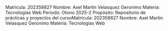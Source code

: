 
Matrícula: 202358827
Nombre: Axel Martin Velasquez Geronimo
Materia: Tecnologías Web
Periodo: Otono 2025-2
Propósito: Repositorio de prácticas y proyectos del cursoMatrícula: 202358827
Nombre: Axel Martin Velasquez Geronimo
Materia: Tecnologías Web
